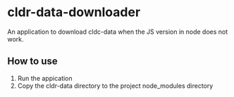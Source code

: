 # cldr-data-downloader
An application to download cldc-data when the JS version in node does not work.

## How to use
1. Run the appication
2. Copy the cldr-data directory to the project node_modules directory
